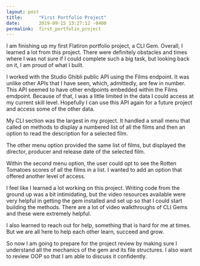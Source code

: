 ```yaml
---
layout: post
title:      "First Portfolio Project"
date:       2019-09-15 13:27:12 -0400
permalink:  first_portfolio_project
---
```


I am finishing up my first Flatiron portfolio project, a CLI Gem.  Overall, I learned a lot from this project.  There were definitely obstacles and times where I was not sure if I could complete such a big task, but looking back on it, I am proud of what I built.

I worked with the Studio Ghibli public API using the Films endpoint.  It was unlike other APIs that I have seen, which, admittedly, are few in number.  This API seemed to have other endpoints embedded within the Films emdpoint.  Because of that, I was a little limited in the data I could access at my current skill level.  Hopefully I can use this API again for a future project and access some of the other data.

My CLI section was the largest in my project.  It handled a small menu that called on methods to display a numbered list of all the films and then an option to read the description for a selected film.

The other menu option provided the same list of films, but displayed the director, producer and release date of the selected film.  

Within the second menu option, the user could opt to see the Rotten Tomatoes scores of all the films in a list.  I wanted to add an option that offered another level of access.  

I feel like I learned a lot working on this project.  Writing code from the ground up was a bit intimidating, but the video resources available were very helpful in getting the gem installed and set up so that I could start building the methods.  There are a lot of video walkthroughs of CLI Gems and these were extremely helpful.

I also learned to reach out for help, something that is hard for me at times.  But we are all here to help each other learn, succeed and grow.

So now I am going to prepare for the project review by making sure I understand all the mechanics of the gem and its file structures.  I also want to review OOP so that I am able to discuss it confidently.








